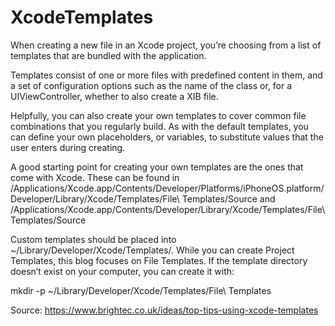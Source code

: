 # XcodeTemplates

When creating a new file in an Xcode project, you’re choosing from a list of templates that are bundled with the application.

Templates consist of one or more files with predefined content in them, and a set of configuration options such as the name of the class or, for a UIViewController, whether to also create a XIB file.

Helpfully, you can also create your own templates to cover common file combinations that you regularly build. As with the default templates, you can define your own placeholders, or variables, to substitute values that the user enters during creating.

A good starting point for creating your own templates are the ones that come with Xcode. These can be found in /Applications/Xcode.app/Contents/Developer/Platforms/iPhoneOS.platform/Developer/Library/Xcode/Templates/File\ Templates/Source and /Applications/Xcode.app/Contents/Developer/Library/Xcode/Templates/File\ Templates/Source

Custom templates should be placed into ~/Library/Developer/Xcode/Templates/. While you can create Project Templates, this blog focuses on File Templates. If the template directory doesn’t exist on your computer, you can create it with:

mkdir -p ~/Library/Developer/Xcode/Templates/File\ Templates

Source: https://www.brightec.co.uk/ideas/top-tips-using-xcode-templates
